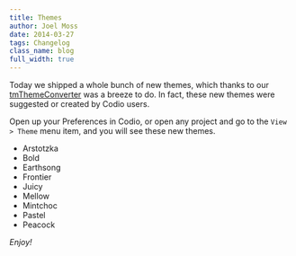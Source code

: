 ```yaml
---
title: Themes
author: Joel Moss
date: 2014-03-27
tags: Changelog
class_name: blog
full_width: true
---
```


Today we shipped a whole bunch of new themes, which thanks to our [tmThemeConverter](https://github.com/codio/tmthemeConverter) was a breeze to do. In fact, these new themes were suggested or created by Codio users.

Open up your Preferences in Codio, or open any project and go to the `View > Theme` menu item, and you will see these new themes.

* Arstotzka
* Bold
* Earthsong
* Frontier
* Juicy
* Mellow
* Mintchoc
* Pastel
* Peacock

*Enjoy!*